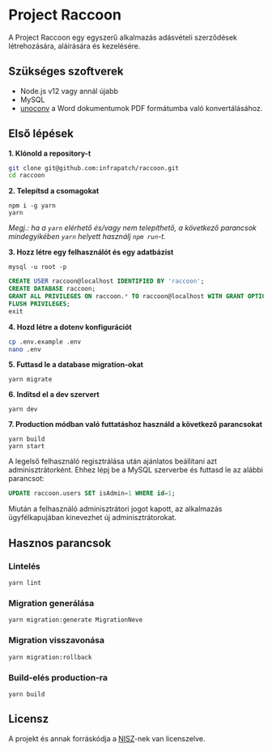 # Project Raccoon

A Project Raccoon egy egyszerű alkalmazás adásvételi szerződések létrehozására,
aláírására és kezelésére.

## Szükséges szoftverek

- Node.js v12 vagy annál újabb
- MySQL
- [unoconv](https://github.com/unoconv/unoconv) a Word dokumentumok PDF
formátumba való konvertálásához.

## Első lépések

**1. Klónold a repository-t**

```sh
git clone git@github.com:infrapatch/raccoon.git
cd raccoon
```

**2. Telepítsd a csomagokat**

```
npm i -g yarn
yarn
```

*Megj.: ha a `yarn` elérhető és/vagy nem telepíthető, a következő parancsok
mindegyikében `yarn` helyett használj `npm run`-t.*

**3. Hozz létre egy felhasználót és egy adatbázist**

```
mysql -u root -p
```

```sql
CREATE USER raccoon@localhost IDENTIFIED BY 'raccoon';
CREATE DATABASE raccoon;
GRANT ALL PRIVILEGES ON raccoon.* TO raccoon@localhost WITH GRANT OPTION;
FLUSH PRIVILEGES;
exit
```

**4. Hozd létre a dotenv konfigurációt**

```sh
cp .env.example .env
nano .env
```

**5. Futtasd le a database migration-okat**

```
yarn migrate
```

**6. Indítsd el a dev szervert**

```
yarn dev
```

**7. Production módban való futtatáshoz használd a következő parancsokat**

```
yarn build
yarn start
```

A legelső felhasználó regisztrálása után ajánlatos beállítani azt
adminisztrátorként. Ehhez lépj be a MySQL szerverbe és futtasd le az alábbi
parancsot:

```sql
UPDATE raccoon.users SET isAdmin=1 WHERE id=1;
```

Miután a felhasználó adminisztrátori jogot kapott, az alkalmazás ügyfélkapujában
kinevezhet új adminisztrátorokat.

## Hasznos parancsok

### Lintelés

```
yarn lint
```

### Migration generálása

```
yarn migration:generate MigrationNeve
```

### Migration visszavonása

```
yarn migration:rollback
```

### Build-elés production-ra

```
yarn build
```

## Licensz

A projekt és annak forráskódja a [NISZ](https://www.nisz.hu/)-nek van licenszelve.
